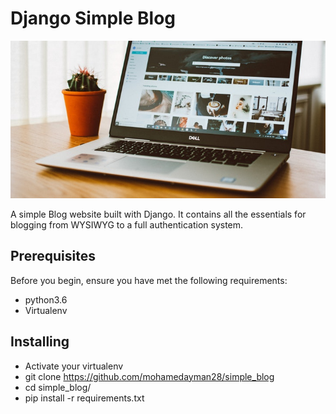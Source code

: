 # Django Simple Blog

![image](https://raw.githubusercontent.com/mohamedayman28/simple_blog/master/github_simple_blog.jpg)

A simple Blog website built with Django. It contains all the essentials for blogging from WYSIWYG to a full authentication system.

## Prerequisites
Before you begin, ensure you have met the following requirements:
- python3.6
- Virtualenv

## Installing
- Activate your virtualenv
- git clone https://github.com/mohamedayman28/simple_blog
- cd simple_blog/
- pip install -r requirements.txt

